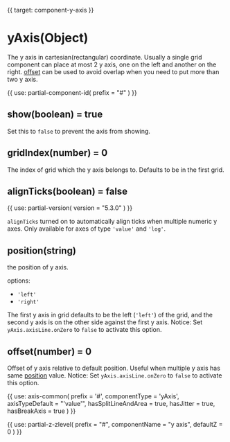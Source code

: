 
{{ target: component-y-axis }}

# yAxis(Object)

The y axis in cartesian(rectangular) coordinate. Usually a single grid component can place at most 2 y axis, one on the left and another on the right. [offset](~yAxis.offset) can be used to avoid overlap when you need to put more than two y axis.

{{ use: partial-component-id(
    prefix = "#"
) }}

## show(boolean) = true

<ExampleUIControlBoolean default="true" />

Set this to `false` to prevent the axis from showing.

## gridIndex(number) = 0

The index of grid which the y axis belongs to. Defaults to be in the first grid.

## alignTicks(boolean) = false

{{ use: partial-version(
    version = "5.3.0"
) }}

`alignTicks` turned on to automatically align ticks when multiple numeric y axes. Only available for axes of type `'value'` and `'log'`.

## position(string)

<ExampleUIControlEnum options="left,right" default="left" />

the position of y axis.

options:
+ `'left'`
+ `'right'`

The first y axis in grid defaults to be the left (`'left'`)  of the grid, and the second y axis is on the other side against the first y axis.
Notice: Set `yAxis.axisLine.onZero` to `false` to activate this option.

## offset(number) = 0

<ExampleUIControlNumber step="0.5" />

Offset of y axis relative to default position. Useful when multiple y axis has same [position](~yAxis.position) value.
Notice: Set `yAxis.axisLine.onZero` to `false` to activate this option.

{{ use: axis-common(
    prefix = '#',
    componentType = 'yAxis',
    axisTypeDefault = "'value'",
    hasSplitLineAndArea = true,
    hasJitter = true,
    hasBreakAxis = true
) }}

{{ use: partial-z-zlevel(
    prefix = "#",
    componentName = "y axis",
    defaultZ = 0
) }}
